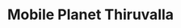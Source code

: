 ---
title: "Mobile Planet Thiruvalla"
url: /thiruvalla/mobile-planet-thiruvalla/
shop: mobile phone
---